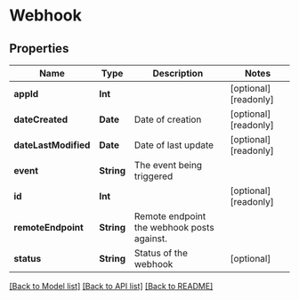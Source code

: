 # Webhook

## Properties
Name | Type | Description | Notes
------------ | ------------- | ------------- | -------------
**appId** | **Int** |  | [optional] [readonly] 
**dateCreated** | **Date** | Date of creation | [optional] [readonly] 
**dateLastModified** | **Date** | Date of last update | [optional] [readonly] 
**event** | **String** | The event being triggered | 
**id** | **Int** |  | [optional] [readonly] 
**remoteEndpoint** | **String** | Remote endpoint the webhook posts against. | 
**status** | **String** | Status of the webhook | [optional] 

[[Back to Model list]](../README.md#documentation-for-models) [[Back to API list]](../README.md#documentation-for-api-endpoints) [[Back to README]](../README.md)


